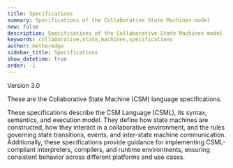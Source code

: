 ```yaml
---
title: Specifications
summary: Specifications of the Collaborative State Machines model
new: false
description: Specifications of the Collaborative State Machines model
keywords: collaborative,state,machines,specifications
author: metheredge
sidebar_title: Specifications
show_datetime: true
order: -1
---
```


Version 3.0

These are the Collaborative State Machine (CSM) language specifications.

These specifications describe the CSM Language (CSML), its syntax, semantics, and execution model. They define
how state machines are constructed, how they interact in a collaborative environment, and the rules governing
state transitions, events, and inter-state machine communication. Additionally, these specifications provide
guidance for implementing CSML-compliant interpreters, compilers, and runtime environments, ensuring 
consistent behavior across different platforms and use cases.

<script type="text/javascript" src="https://cdn.mathjax.org/mathjax/latest/MathJax.js?config=TeX-AMS-MML_HTMLorMML"></script>

<script type="text/x-mathjax-config">
    MathJax.Hub.Config({ tex2jax: {inlineMath: [['$', '$']]}, messageStyle: "none" });
</script>